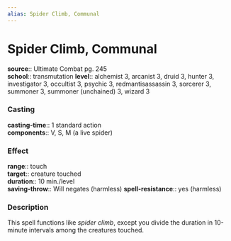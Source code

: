 ```yaml
---
alias: Spider Climb, Communal
---
```


# Spider Climb, Communal 

**source**:: Ultimate Combat pg. 245  
**school**:: transmutation
**level**:: alchemist 3, arcanist 3, druid 3, hunter 3, investigator 3, occultist 3, psychic 3, redmantisassassin 3, sorcerer 3, summoner 3, summoner (unchained) 3, wizard 3

### Casting 

**casting-time**:: 1 standard action  
**components**:: V, S, M (a live spider)

### Effect 

**range**:: touch  
**target**:: creature touched  
**duration**:: 10 min./level  
**saving-throw**:: Will negates (harmless)
**spell-resistance**:: yes (harmless)

### Description 

This spell functions like *spider climb*, except you divide the duration in 10-minute intervals among the creatures touched.
